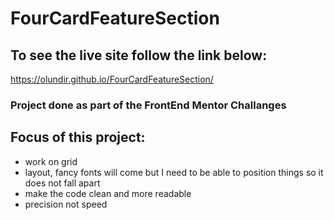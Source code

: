 # FourCardFeatureSection

## To see the live site follow the link below:

https://olundir.github.io/FourCardFeatureSection/

### Project done as part of the FrontEnd Mentor Challanges

## Focus of this project:

- work on grid
- layout, fancy fonts will come but I need to be able to position things so it does not fall apart
- make the code clean and more readable
- precision not speed

